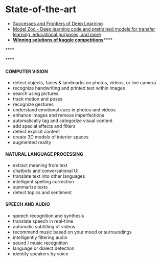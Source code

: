 # State-of-the-art

* [Successes and Frontiers of Deep Learning](https://www.slideshare.net/SebastianRuder/successes-and-frontiers-of-deep-learning)
* [Model Zoo - Deep learning code and pretrained models for transfer learning, educational purposes, and more](https://modelzoo.co/)
* [**Winning solutions of kaggle competitions**](https://www.kaggle.com/sudalairajkumar/winning-solutions-of-kaggle-competitions)\*\*\*\*

\*\*\*\*

\*\*\*\*

#### COMPUTER VISION

* detect objects, faces & landmarks on photos, videos, or live camera
* recognize handwriting and printed text within images
* search using pictures
* track motion and poses
* recognize gestures
* understand emotional cues in photos and videos
* enhance images and remove imperfections
* automatically tag and categorize visual content
* add special effects and filters
* detect explicit content
* create 3D models of interior spaces
* augmented reality

#### NATURAL LANGUAGE PROCESSING

* extract meaning from text
* chatbots and conversational UI
* translate text into other languages
* intelligent spelling correction
* summarize texts
* detect topics and sentiment

#### SPEECH AND AUDIO

* speech recognition and synthesis
* translate speech in real-time
* automatic subtitling of videos
* recommend music based on your mood or surroundings
* intelligently filtering audio
* sound / music recognition
* language or dialect detection
* identify speakers by voice

